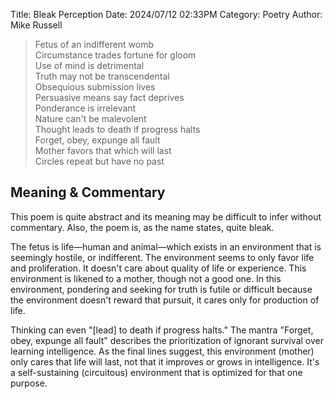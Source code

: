 Title: Bleak Perception
Date: 2024/07/12 02:33PM
Category: Poetry
Author: Mike Russell

> Fetus of an indifferent womb<br>
Circumstance trades fortune for gloom<br>
Use of mind is detrimental<br>
Truth may not be transcendental<br>
Obsequious submission lives<br>
Persuasive means say fact deprives<br>
Ponderance is irrelevant<br>
Nature can't be malevolent<br>
Thought leads to death if progress halts<br>
Forget, obey, expunge all fault<br>
Mother favors that which will last<br>
Circles repeat but have no past

## Meaning & Commentary

This poem is quite abstract and its meaning may be difficult to infer without commentary. Also, the poem is, as the name states, quite bleak.

The fetus is life—human and animal—which exists in an environment that is seemingly hostile, or indifferent. The environment seems to only favor life and proliferation. It doesn't care about quality of life or experience. This environment is likened to a mother, though not a good one. In this environment, pondering and seeking for truth is futile or difficult because the environment doesn't reward that pursuit, it cares only for production of life. 

Thinking can even "\[lead\] to death if progress halts." The mantra "Forget, obey, expunge all fault" describes the prioritization of ignorant survival over learning intelligence. As the final lines suggest, this environment (mother) only cares that life will last, not that it improves or grows in intelligence. It's a self-sustaining (circuitous) environment that is optimized for that one purpose.
